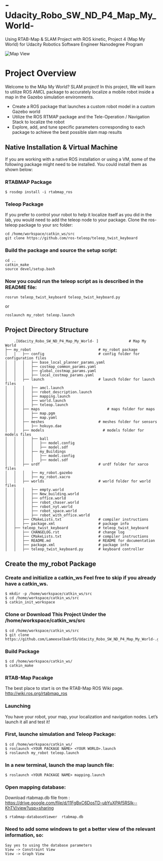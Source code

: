# -Udacity_Robo_SW_ND_P4_Map_My_World-
Using RTAB-Map &amp; SLAM Project with ROS kinetic, Project 4 (Map My World) for Udacity Robotics Software Engineer Nanodegree Program 

![Map View ](https://user-images.githubusercontent.com/98288035/156587131-65a76ca6-468d-4948-a0de-b6cf1aa8b98e.PNG)

# Project Overview

Welcome to the MAp My World? SLAM project! In this project, We will learn to utilize ROS AMCL package to accurately localize a mobile robot inside a map in the Gazebo simulation environments.

   *  Create a ROS package that launches a custom robot model in a custom Gazebo world
   *  Utilize the ROS RTMAP package and the Tele-Operation / Navigation Stack to localize the robot
   *  Explore, add, and tune specific parameters corresponding to each package to achieve the best possible slam map results




## Native Installation & Virtual Machine

If you are working with a native ROS installation or using a VM, some of the following package might need to be installed. You could install them as shown below:


### RTABMAP Package

```
$ rosdep install -i rtabmap_ros
```

### Teleop Package

If you prefer to control your robot to help it localize itself as you did in the lab, you would need to add the teleop node to your package. Clone the ros-teleop package to your src folder:

```
cd /home/workspace/catkin_ws/src
git clone https://github.com/ros-teleop/teleop_twist_keyboard
```

### Build the package and source the setup script:
```
cd ..
catkin_make
source devel/setup.bash
```

### Now you could run the teleop script as is described in the README file:

```
rosrun teleop_twist_keyboard teleop_twist_keyboard.py
```

or

```
roslaunch my_robot teleop.launch
```

## Project Directory Structure

        .[Udacity_Robo_SW_ND_P4_Map_My_World- ]              # Map My World
	├── my_robot                               # my_robot package        
	│   │   ├── config                         # config folder for configuration files   
	│   │   │   ├── base_local_planner_params.yaml
	│   │   │   ├── costmap_common_params.yaml
	│   │   │   ├── global_costmap_params.yaml
	│   │   │   ├── local_costmap_params.yaml
	│   │   ├── launch                         # launch folder for launch files   
	│   │   │   ├── amcl.launch
	│   │   │   ├── robot_description.launch
	│	│	│	├── mapping.launch
	│   │   │   ├── world.launch
 	│   │   │   ├── teleop.launch   
	│   │   ├── maps                           	   # maps folder for maps
	│   │   │   ├── map.pgm
	│   │   │   ├── map.yaml
	│   │   ├── meshes                         # meshes folder for sensors
	│   │   │   ├── hokuyo.dae
    │   │   ├── models                           # models folder for models files
    │   │   │   ├── ball
    │   │   │   │   ├── model.config
    │   │   │   │   ├── model.sdf
    │   │   │   ├── my_Buildings
    │   │   │   │   ├── model.config
    │   │   │   │   ├── model.sdf	      
	│   │   ├── urdf                           # urdf folder for xarco files
	│   │   │   ├── my_robot.gazebo
	│   │   │   ├── my_robot.xacro
	│   │   ├── worlds                         # world folder for world files
	│   │   │   ├── empty.world
    │   │   │   ├── New_building.world
    │   │   │   ├── office.world	
    │   │   │   ├── robot_chaser.world	
    │   │   │   ├── robot_nyt.world		
    │   │   │   ├── robot_space.world	
    │   │   │   ├── robot_with_office.world	
	│   │   ├── CMakeLists.txt                 # compiler instructions
	│   │   ├── package.xml                    # package info
	│   ├── teleop_twist_keyboard              # teleop_twist_keyboard
	│   │   ├── CHANGELOG.rst                  # change log
	│   │   ├── CMakeLists.txt                 # compiler instructions
	│   │   ├── README.md                      # README for documentation
	│   │   ├── package.xml                    # package info
	│   │   ├── teleop_twist_keyboard.py       # keyboard controller
                         

## Create the my_robot Package

### Create and initialize a catkin_ws Feel free to skip if you already have a catkin_ws.

```
$ mkdir -p /home/workspace/catkin_ws/src
$ cd /home/workspace/catkin_ws/src
$ catkin_init_workspace
```

### Clone or Download This Project Under the /home/workspace/catkin_ws/src

```
$ cd /home/workspace/catkin_ws/src
$ git clone https://github.com/Lameeselbakr55/Udacity_Robo_SW_ND_P4_Map_My_World-.git
```

### Build Package

```
$ cd /home/workspace/catkin_ws/
$ catkin_make
```

### RTAB-Map Pacakge

The best place to start is on the RTAB-Map ROS Wiki page. http://wiki.ros.org/rtabmap_ros

### Launching

You have your robot, your map, your localization and navigation nodes. Let’s launch it all and test it!

### First, launche simulation and Teleop Package:

```
$ cd /home/workspace/catkin_ws/
$ roslaunch <YOUR PACKAGE NAME> <YOUR WORLD>.launch
$ roslaunch my_robot teleop.launch
```

### In a new terminal, launch the map launch file:

```
$ roslaunch <YOUR PACKAGE NAME> mapping.launch
```

### Open mapping database:

Download rtabmap.db file from : https://drive.google.com/file/d/11FgBxC6DosTD-ubYuXPAf5RSIk--KhTV/view?usp=sharing

```
$ rtabmap-databaseViewer  rtabmap.db
```
### Need to add some windows to get a better view of the relevant information, so:

	Say yes to using the database parameters
	View -> Constraint View
	View -> Graph View

